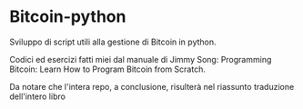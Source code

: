 # Bitcoin-python
Sviluppo di script utili alla gestione di Bitcoin in python. 

Codici ed esercizi fatti miei dal manuale di Jimmy Song: Programming Bitcoin: Learn How to Program Bitcoin from Scratch. 

Da notare che l'intera repo, a conclusione, risulterà nel riassunto traduzione dell'intero libro

